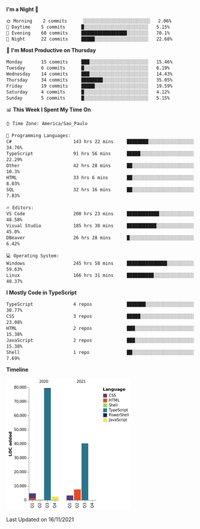 <!--START_SECTION:waka-->
**I'm a Night 🦉** 

```text
🌞 Morning    2 commits      ░░░░░░░░░░░░░░░░░░░░░░░░░   2.06% 
🌆 Daytime    5 commits      █░░░░░░░░░░░░░░░░░░░░░░░░   5.15% 
🌃 Evening    68 commits     █████████████████░░░░░░░░   70.1% 
🌙 Night      22 commits     █████░░░░░░░░░░░░░░░░░░░░   22.68%

```
📅 **I'm Most Productive on Thursday** 

```text
Monday       15 commits     ███░░░░░░░░░░░░░░░░░░░░░░   15.46% 
Tuesday      6 commits      █░░░░░░░░░░░░░░░░░░░░░░░░   6.19% 
Wednesday    14 commits     ███░░░░░░░░░░░░░░░░░░░░░░   14.43% 
Thursday     34 commits     ████████░░░░░░░░░░░░░░░░░   35.05% 
Friday       19 commits     █████░░░░░░░░░░░░░░░░░░░░   19.59% 
Saturday     4 commits      █░░░░░░░░░░░░░░░░░░░░░░░░   4.12% 
Sunday       5 commits      █░░░░░░░░░░░░░░░░░░░░░░░░   5.15%

```


📊 **This Week I Spent My Time On** 

```text
⌚︎ Time Zone: America/Sao_Paulo

💬 Programming Languages: 
C#                       143 hrs 22 mins     ████████░░░░░░░░░░░░░░░░░   34.76% 
TypeScript               91 hrs 56 mins      █████░░░░░░░░░░░░░░░░░░░░   22.29% 
Other                    42 hrs 28 mins      ██░░░░░░░░░░░░░░░░░░░░░░░   10.3% 
HTML                     33 hrs 6 mins       ██░░░░░░░░░░░░░░░░░░░░░░░   8.03% 
SQL                      32 hrs 16 mins      ██░░░░░░░░░░░░░░░░░░░░░░░   7.83%

🔥 Editors: 
VS Code                  200 hrs 23 mins     ████████████░░░░░░░░░░░░░   48.58% 
Visual Studio            185 hrs 38 mins     ███████████░░░░░░░░░░░░░░   45.0% 
DBeaver                  26 hrs 28 mins      █░░░░░░░░░░░░░░░░░░░░░░░░   6.42%

💻 Operating System: 
Windows                  245 hrs 58 mins     ███████████████░░░░░░░░░░   59.63% 
Linux                    166 hrs 31 mins     ██████████░░░░░░░░░░░░░░░   40.37%

```

**I Mostly Code in TypeScript** 

```text
TypeScript               4 repos             ███████░░░░░░░░░░░░░░░░░░   30.77% 
CSS                      3 repos             █████░░░░░░░░░░░░░░░░░░░░   23.08% 
HTML                     2 repos             ███░░░░░░░░░░░░░░░░░░░░░░   15.38% 
JavaScript               2 repos             ███░░░░░░░░░░░░░░░░░░░░░░   15.38% 
Shell                    1 repo              ██░░░░░░░░░░░░░░░░░░░░░░░   7.69%

```


**Timeline**

![Chart not found](https://raw.githubusercontent.com/jonhoffmam/jonhoffmam/master/charts/bar_graph.png) 


 Last Updated on 16/11/2021
<!--END_SECTION:waka-->

